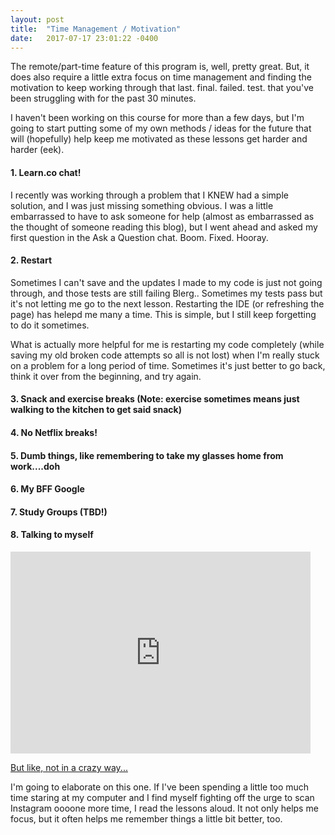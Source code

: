```yaml
---
layout: post
title:  "Time Management / Motivation"
date:   2017-07-17 23:01:22 -0400
---
```



The remote/part-time feature of this program is, well, pretty great. But, it does also require a little extra focus on time management and finding the motivation to keep working through that last. final. failed. test. that you've been struggling with for the past 30 minutes.

I haven't been working on this course for more than a few days, but I'm going to start putting some of my own methods / ideas for the future that will (hopefully) help keep me motivated as these lessons get harder and harder (eek).

#### 1. Learn.co chat!

I recently was working through a problem that I KNEW had a simple solution, and I was just missing something obvious. I was a little embarrassed to have to ask someone for help (almost as embarrassed as the thought of someone reading this blog), but I went ahead and asked my first question in the Ask a Question chat. Boom. Fixed. Hooray.

#### 2. Restart
Sometimes I can't save and the updates I made to my code is just not going through, and those tests are still failing Blerg.. Sometimes my tests pass but it's not letting me go to the next lesson. Restarting the IDE (or refreshing the page) has helepd me many a time. This is simple, but I still keep forgetting to do it sometimes. 

What is actually more helpful for me is restarting my code completely (while saving my old broken code attempts so all is not lost) when I'm really stuck on a problem for a long period of time. Sometimes it's just better to go back, think it over from the beginning, and try again.

#### 3. Snack and exercise breaks (Note: exercise sometimes means just walking to the kitchen to get said snack)
#### 4. No Netflix breaks!
#### 5. Dumb things, like remembering to take my glasses home from work....doh
#### 6. My BFF Google
#### 7. Study Groups (TBD!)


#### 8. Talking to myself

<iframe src="https://giphy.com/embed/12RChogjV4KAJq" width="480" height="323" frameBorder="0" class="giphy-embed" allowFullScreen></iframe><p><a href="https://giphy.com/gifs/the-shining-steven-king-12RChogjV4KAJq">But like, not in a crazy way...</a></p>

I'm going to elaborate on this one. If I've been spending a little too much time staring at my computer and I find myself fighting off the urge to scan Instagram oooone more time, I read the lessons aloud. It not only helps me focus, but it often helps me remember things a little bit better, too.


